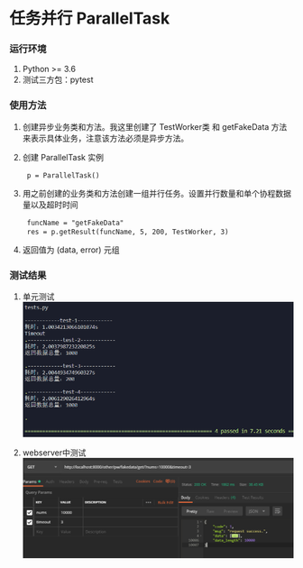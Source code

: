 
# 任务并行 ParallelTask

### 运行环境
1. Python >= 3.6
2. 测试三方包：pytest

### 使用方法
1. 创建异步业务类和方法。我这里创建了 TestWorker类 和 getFakeData 方法来表示具体业务，注意该方法必须是异步方法。

2. 创建 ParallelTask 实例
    
        p = ParallelTask()

3. 用之前创建的业务类和方法创建一组并行任务。设置并行数量和单个协程数据量以及超时时间

        funcName = "getFakeData"
        res = p.getResult(funcName, 5, 200, TestWorker, 3)

4. 返回值为 (data, error) 元组

### 测试结果

1. 单元测试
![单元测试](imgs/test1.png)

2. webserver中测试
![webserver中测试](imgs/test2.png)
